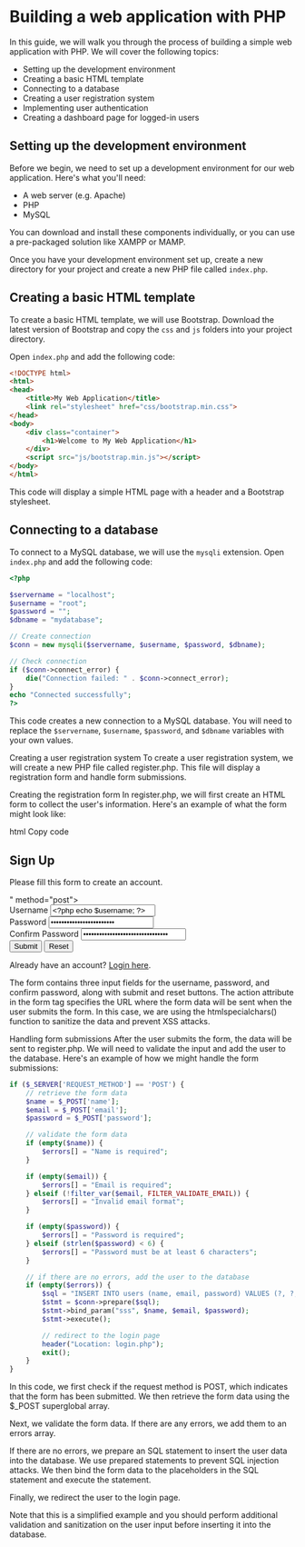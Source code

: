 # Building a web application with PHP

In this guide, we will walk you through the process of building a simple web application with PHP. We will cover the following topics:

- Setting up the development environment
- Creating a basic HTML template
- Connecting to a database
- Creating a user registration system
- Implementing user authentication
- Creating a dashboard page for logged-in users

## Setting up the development environment

Before we begin, we need to set up a development environment for our web application. Here's what you'll need:

- A web server (e.g. Apache)
- PHP
- MySQL

You can download and install these components individually, or you can use a pre-packaged solution like XAMPP or MAMP.

Once you have your development environment set up, create a new directory for your project and create a new PHP file called `index.php`.

## Creating a basic HTML template

To create a basic HTML template, we will use Bootstrap. Download the latest version of Bootstrap and copy the `css` and `js` folders into your project directory. 

Open `index.php` and add the following code:

```html
<!DOCTYPE html>
<html>
<head>
	<title>My Web Application</title>
	<link rel="stylesheet" href="css/bootstrap.min.css">
</head>
<body>
	<div class="container">
		<h1>Welcome to My Web Application</h1>
	</div>
	<script src="js/bootstrap.min.js"></script>
</body>
</html>
```

This code will display a simple HTML page with a header and a Bootstrap stylesheet.

## Connecting to a database

To connect to a MySQL database, we will use the `mysqli` extension. Open `index.php` and add the following code:

```php
<?php

$servername = "localhost";
$username = "root";
$password = "";
$dbname = "mydatabase";

// Create connection
$conn = new mysqli($servername, $username, $password, $dbname);

// Check connection
if ($conn->connect_error) {
    die("Connection failed: " . $conn->connect_error);
}
echo "Connected successfully";
?>
```

This code creates a new connection to a MySQL database. You will need to replace the `$servername`, `$username`, `$password`, and `$dbname` variables with your own values.

Creating a user registration system
To create a user registration system, we will create a new PHP file called register.php. This file will display a registration form and handle form submissions.

Creating the registration form
In register.php, we will first create an HTML form to collect the user's information. Here's an example of what the form might look like:

html
Copy code
<!DOCTYPE html>
<html>
<head>
	<title>User Registration Form</title>
</head>
<body>
	<div class="wrapper">
		<h2>Sign Up</h2>
		<p>Please fill this form to create an account.</p>
		<form action="<?php echo htmlspecialchars($_SERVER["PHP_SELF"]); ?>" method="post">
			<div>
				<label>Username</label>
				<input type="text" name="username" value="<?php echo $username; ?>">
				<span><?php echo $username_err; ?></span>
			</div>    
			<div>
				<label>Password</label>
				<input type="password" name="password" value="<?php echo $password; ?>">
				<span><?php echo $password_err; ?></span>
			</div>
			<div>
				<label>Confirm Password</label>
				<input type="password" name="confirm_password" value="<?php echo $confirm_password; ?>">
				<span><?php echo $confirm_password_err; ?></span>
			</div>
			<div>
				<input type="submit" value="Submit">
				<input type="reset" value="Reset">
			</div>
			<p>Already have an account? <a href="login.php">Login here</a>.</p>
		</form>
	</div>    
</body>
</html>
The form contains three input fields for the username, password, and confirm password, along with submit and reset buttons. The action attribute in the form tag specifies the URL where the form data will be sent when the user submits the form. In this case, we are using the htmlspecialchars() function to sanitize the data and prevent XSS attacks.

Handling form submissions
After the user submits the form, the data will be sent to register.php. We will need to validate the input and add the user to the database. Here's an example of how we might handle the form submissions:

```php
if ($_SERVER['REQUEST_METHOD'] == 'POST') {
    // retrieve the form data
    $name = $_POST['name'];
    $email = $_POST['email'];
    $password = $_POST['password'];

    // validate the form data
    if (empty($name)) {
        $errors[] = "Name is required";
    }

    if (empty($email)) {
        $errors[] = "Email is required";
    } elseif (!filter_var($email, FILTER_VALIDATE_EMAIL)) {
        $errors[] = "Invalid email format";
    }

    if (empty($password)) {
        $errors[] = "Password is required";
    } elseif (strlen($password) < 6) {
        $errors[] = "Password must be at least 6 characters";
    }

    // if there are no errors, add the user to the database
    if (empty($errors)) {
        $sql = "INSERT INTO users (name, email, password) VALUES (?, ?, ?)";
        $stmt = $conn->prepare($sql);
        $stmt->bind_param("sss", $name, $email, $password);
        $stmt->execute();

        // redirect to the login page
        header("Location: login.php");
        exit();
    }
}
```

In this code, we first check if the request method is POST, which indicates that the form has been submitted. We then retrieve the form data using the $_POST superglobal array.

Next, we validate the form data. If there are any errors, we add them to an errors array.

If there are no errors, we prepare an SQL statement to insert the user data into the database. We use prepared statements to prevent SQL injection attacks. We then bind the form data to the placeholders in the SQL statement and execute the statement.

Finally, we redirect the user to the login page.

Note that this is a simplified example and you should perform additional validation and sanitization on the user input before inserting it into the database.